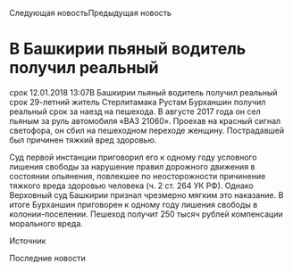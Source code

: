 Следующая новостьПредыдущая новость
# В Башкирии пьяный водитель получил реальный
срок
12.01.2018 13:07В Башкирии пьяный водитель получил
реальный срок
29-летний житель Стерлитамака Рустам Бурханшин
получил реальный срок за наезд на пешехода. В
августе 2017 года он сел пьяным за руль автомобиля
«ВАЗ 21060». Проехав на красный сигнал светофора,
он сбил на пешеходном переходе женщину. Пострадавшей
был причинен тяжкий вред здоровью.

Суд первой инстанции приговорил его к одному
году условного лишения свободы за нарушение
правил дорожного движения в состоянии опьянения,
повлекшее по неосторожности причинение тяжкого
вреда здоровью человека (ч. 2 ст. 264 УК РФ). Однако
Верховный суд Башкирии признал чрезмерно мягким
это наказание. В итоге Бурханшин приговорен
к одному году лишения свободы в колонии-поселении.
Пешеход получит 250 тысяч рублей компенсации
морального вреда.

Источник

Последние новости
